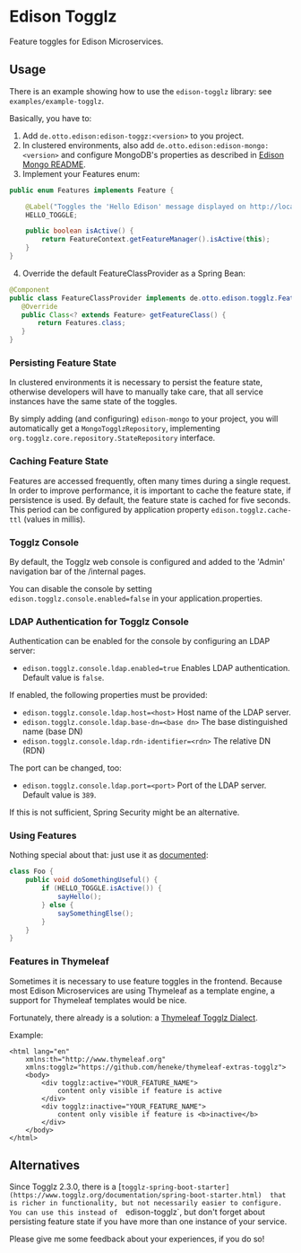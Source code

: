 # Edison Togglz

Feature toggles for Edison Microservices.

## Usage

There is an example showing how to use the `edison-togglz` library: see `examples/example-togglz`.  

Basically, you have to:
1. Add `de.otto.edison:edison-toggz:<version>` to you project.
2. In clustered environments, also add `de.otto.edison:edison-mongo:<version>` and configure MongoDB's
 properties as described in [Edison Mongo README](https://github.com/otto-de/edison-microservice/tree/master/edison-mongo).
3. Implement your Features enum:
 ```java
 public enum Features implements Feature {
 
     @Label("Toggles the 'Hello Edison' message displayed on http://localhost/8080/example page")
     HELLO_TOGGLE;
 
     public boolean isActive() {
         return FeatureContext.getFeatureManager().isActive(this);
     }
 }
 ```
 4. Override the default FeatureClassProvider as a Spring Bean:
 ```java
@Component
public class FeatureClassProvider implements de.otto.edison.togglz.FeatureClassProvider {
    @Override
    public Class<? extends Feature> getFeatureClass() {
        return Features.class;
    }
}
```


### Persisting Feature State

In clustered environments it is necessary to persist the feature state, otherwise developers will have
to manually take care, that all service instances have the same state of the toggles.

By simply adding (and configuring) `edison-mongo` to your project, you will automatically get a `MongoTogglzRepository`,
implementing `org.togglz.core.repository.StateRepository` interface. 

### Caching Feature State

Features are accessed frequently, often many times during a single request. In order to improve performance, it is 
important to cache the feature state, if persistence is used. By default, the feature state is cached for five seconds.
This period can be configured by application property `edison.togglz.cache-ttl` (values in millis).

### Togglz Console

By default, the Togglz web console is configured and added to the 'Admin' navigation bar of the /internal pages. 

You can disable the console by setting `edison.togglz.console.enabled=false` in your application.properties.

### LDAP Authentication for Togglz Console

Authentication can be enabled for the console by configuring an LDAP server:
* `edison.togglz.console.ldap.enabled=true` Enables LDAP authentication. Default value is `false`.

If enabled, the following properties must be provided:
* `edison.togglz.console.ldap.host=<host>` Host name of the LDAP server.
* `edison.togglz.console.ldap.base-dn=<base dn>` The base distinguished name (base DN)
* `edison.togglz.console.ldap.rdn-identifier=<rdn>` The relative DN (RDN)

The port can be changed, too:
* `edison.togglz.console.ldap.port=<port>` Port of the LDAP server. Default value is `389`.

If this is not sufficient, Spring Security might be an alternative.

### Using Features

Nothing special about that: just use it as [documented](https://www.togglz.org):

```java
class Foo {
    public void doSomethingUseful() {
        if (HELLO_TOGGLE.isActive()) {
            sayHello();
        } else {
            saySomethingElse();
        }
    }
}
```
### Features in Thymeleaf

Sometimes it is necessary to use feature toggles in the frontend. Because most Edison Microservices are using
Thymeleaf as a template engine, a support for Thymeleaf templates would be nice. 

Fortunately, there already is a solution: a [Thymeleaf Togglz Dialect](https://github.com/heneke/thymeleaf-extras-togglz).

Example:
```xhtml
<html lang="en"
    xmlns:th="http://www.thymeleaf.org"
    xmlns:togglz="https://github.com/heneke/thymeleaf-extras-togglz">
    <body>
        <div togglz:active="YOUR_FEATURE_NAME">
            content only visible if feature is active
        </div>
        <div togglz:inactive="YOUR_FEATURE_NAME">
            content only visible if feature is <b>inactive</b>
        </div>
    </body>
</html>

```
 
## Alternatives

Since Togglz 2.3.0, there is a [`togglz-spring-boot-starter](https://www.togglz.org/documentation/spring-boot-starter.html) 
that is richer in functionality, but not necessarily easier to configure. You can use this instead of 
`edison-togglz`, but don't forget about persisting feature state if you have more than one instance of 
your service.
 
Please give me some feedback about your experiences, if you do so!


